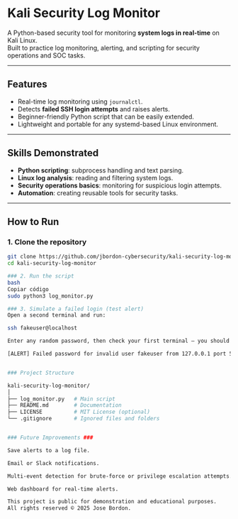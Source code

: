 # Kali Security Log Monitor

A Python-based security tool for monitoring **system logs in real-time** on Kali Linux.  
Built to practice log monitoring, alerting, and scripting for security operations and SOC tasks.

---

## Features
- Real-time log monitoring using `journalctl`.
- Detects **failed SSH login attempts** and raises alerts.
- Beginner-friendly Python script that can be easily extended.
- Lightweight and portable for any systemd-based Linux environment.

---

## Skills Demonstrated
- **Python scripting**: subprocess handling and text parsing.
- **Linux log analysis**: reading and filtering system logs.
- **Security operations basics**: monitoring for suspicious login attempts.
- **Automation**: creating reusable tools for security tasks.

---

## How to Run

### 1. Clone the repository
```bash
git clone https://github.com/jbordon-cybersecurity/kali-security-log-monitor.git
cd kali-security-log-monitor

### 2. Run the script
bash
Copiar código
sudo python3 log_monitor.py

### 3. Simulate a failed login (test alert)
Open a second terminal and run:

ssh fakeuser@localhost

Enter any random password, then check your first terminal — you should see an alert like:

[ALERT] Failed password for invalid user fakeuser from 127.0.0.1 port 50550 ssh2


### Project Structure

kali-security-log-monitor/
│
├── log_monitor.py   # Main script
├── README.md        # Documentation
├── LICENSE          # MIT License (optional)
└── .gitignore       # Ignored files and folders


### Future Improvements ###

Save alerts to a log file.

Email or Slack notifications.

Multi-event detection for brute-force or privilege escalation attempts.

Web dashboard for real-time alerts.

This project is public for demonstration and educational purposes.
All rights reserved © 2025 Jose Bordon.
